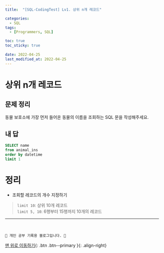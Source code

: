 ```yaml
---
title:  "[SQL-CodingTest] Lv1. 상위 n개 레코드"

categories:
  - SQL
tags:
  - [Programmers, SQL]

toc: true
toc_sticky: true
 
date: 2022-04-25
last_modified_at: 2022-04-25
---
```


# 상위 n개 레코드
## 문제 정리
동물 보호소에 가장 먼저 들어온 동물의 이름을 조회하는 SQL 문을 작성해주세요.
## 내 답
```sql
SELECT name 
from animal_ins 
order by datetime 
limit 1
```
# 정리
- 조회할 레코드의 개수 지정하기
> `limit 10`: 상위 10개 레코드<br>
`limit 5, 10`: 6행부터 15행까지 10개의 레코드

***
<br>

    💛 개인 공부 기록용 블로그입니다. 👻

[맨 위로 이동하기](#){: .btn .btn--primary }{: .align-right}